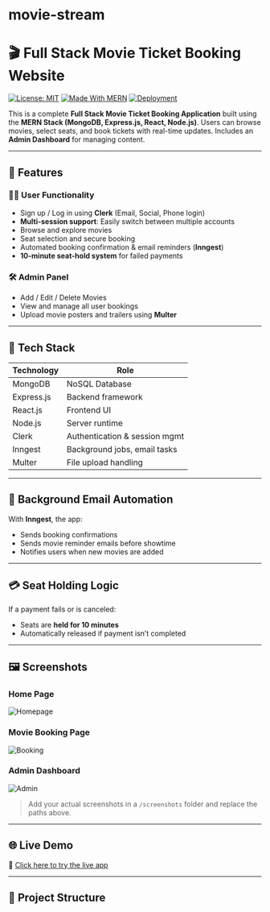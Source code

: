 # movie-stream
# 🎬 Full Stack Movie Ticket Booking Website

[![License: MIT](https://img.shields.io/badge/License-MIT-green.svg)](LICENSE)
[![Made With MERN](https://img.shields.io/badge/stack-MERN-blueviolet)](#)
[![Deployment](https://img.shields.io/badge/Live-Demo-brightgreen)](https://your-live-demo-link.com)

This is a complete **Full Stack Movie Ticket Booking Application** built using the **MERN Stack (MongoDB, Express.js, React, Node.js)**. Users can browse movies, select seats, and book tickets with real-time updates. Includes an **Admin Dashboard** for managing content.

---

## 🚀 Features

### 🧑‍💻 User Functionality
- Sign up / Log in using **Clerk** (Email, Social, Phone login)
- **Multi-session support**: Easily switch between multiple accounts
- Browse and explore movies
- Seat selection and secure booking
- Automated booking confirmation & email reminders (**Inngest**)
- **10-minute seat-hold system** for failed payments

### 🛠️ Admin Panel
- Add / Edit / Delete Movies
- View and manage all user bookings
- Upload movie posters and trailers using **Multer**

---

## 🧰 Tech Stack

| Technology     | Role                         |
|----------------|------------------------------|
| MongoDB        | NoSQL Database                |
| Express.js     | Backend framework             |
| React.js       | Frontend UI                   |
| Node.js        | Server runtime                |
| Clerk          | Authentication & session mgmt |
| Inngest        | Background jobs, email tasks  |
| Multer         | File upload handling          |

---

## 📧 Background Email Automation

With **Inngest**, the app:
- Sends booking confirmations
- Sends movie reminder emails before showtime
- Notifies users when new movies are added

---

## 💳 Seat Holding Logic

If a payment fails or is canceled:
- Seats are **held for 10 minutes**
- Automatically released if payment isn’t completed

---

## 🖼️ Screenshots

### Home Page
![Homepage](screenshots/homepage.png)

### Movie Booking Page
![Booking](screenshots/booking.png)

### Admin Dashboard
![Admin](screenshots/admin.png)

> Add your actual screenshots in a `/screenshots` folder and replace the paths above.

---

## 🌐 Live Demo

🔗 [Click here to try the live app](https://your-live-demo-link.com)

---

## 📁 Project Structure


